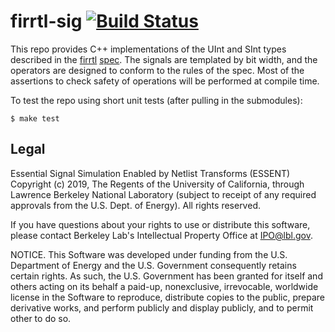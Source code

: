 firrtl-sig [![Build Status](https://travis-ci.org/ucsc-vama/firrtl-sig.svg?branch=master)](https://travis-ci.org/ucsc-vama/firrtl-sig)
===================
This repo provides C++ implementations of the UInt and SInt types described in the [firrtl](https://github.com/freechipsproject/firrtl) [spec](https://github.com/ucb-bar/firrtl/blob/master/spec/spec.pdf). The signals are templated by bit width, and the operators are designed to conform to the rules of the spec. Most of the assertions to check safety of operations will be performed at compile time.

To test the repo using short unit tests (after pulling in the submodules):

    $ make test


Legal
-----
Essential Signal Simulation Enabled by Netlist Transforms (ESSENT) Copyright (c) 2019, The Regents of the University of California, through Lawrence Berkeley National Laboratory (subject to receipt of any required approvals from the U.S. Dept. of Energy). All rights reserved.

If you have questions about your rights to use or distribute this software, please contact Berkeley Lab's Intellectual Property Office at IPO@lbl.gov.

NOTICE. This Software was developed under funding from the U.S. Department of Energy and the U.S. Government consequently retains certain rights. As such, the U.S. Government has been granted for itself and others acting on its behalf a paid-up, nonexclusive, irrevocable, worldwide license in the Software to reproduce, distribute copies to the public, prepare derivative works, and perform publicly and display publicly, and to permit other to do so.